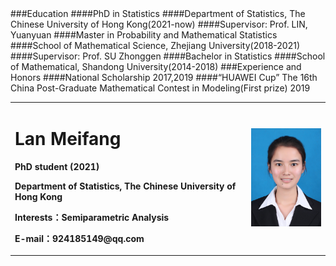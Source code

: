 <table border="0">
  <tr>
    <td width="75%">
      <h1>Lan Meifang</h1>
      <p><b>PhD student (2021)</b></p>
      <p><b>Department of Statistics, The Chinese University of Hong Kong</b></p>
      <p><b>Interests：Semiparametric Analysis</b></p>
      <p><b>E-mail：924185149@qq.com</b></p>      
    </td>
    <td width="25%">
      <img src="/zhengjianzhao.JPG" width="100%">  
    </td>
  </tr>
###Education 
####PhD in Statistics 
####Department of Statistics, The Chinese University of Hong Kong(2021-now) 
####Supervisor: Prof. LIN, Yuanyuan
####Master in Probability and Mathematical Statistics 
####School of Mathematical Science, Zhejiang University(2018-2021) 
####Supervisor: Prof. SU Zhonggen
####Bachelor in Statistics 
####School of Mathematical, Shandong University(2014-2018)
###Experience and Honors 
####National Scholarship  2017,2019 
####“HUAWEI Cup” The 16th China Post-Graduate Mathematical Contest in Modeling(First prize) 2019 
